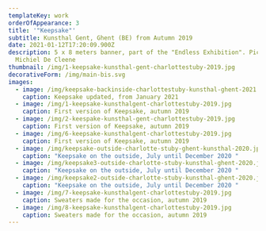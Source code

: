 ```yaml
---
templateKey: work
orderOfAppearance: 3
title: '"Keepsake"'
subtitle: Kunsthal Gent, Ghent (BE) from Autumn 2019
date: 2021-01-12T17:20:09.900Z
description: 5 x 8 meters banner, part of the "Endless Exhibition". Pictures by
  Michiel De Cleene
thumbnail: /img/1-keepsake-kunsthal-gent-charlottestuby-2019.jpg
decorativeForm: /img/main-bis.svg
images:
  - image: /img/keepsake-backinside-charlottestuby-kunsthal-ghent-2021.jpg
    caption: Keepsake updated, from January 2021
  - image: /img/1-keepsake-kunsthalgent-charlottestuby-2019.jpg
    caption: First version of Keepsake, autumn 2019
  - image: /img/2-keespake-kunsthal-gent-charlottestuby-2019.jpg
    caption: First version of Keepsake, autumn 2019
  - image: /img/6-keepsake-kunsthalgent-charlottestuby-2019.jpg
    caption: First version of Keepsake, autumn 2019
  - image: /img/keepsake-outside-charlotte-stuby-ghent-kunsthal-2020.jpg
    caption: "Keepsake on the outside, July until December 2020 "
  - image: /img/keepsake3-outside-charlotte-stuby-kunsthal-ghent-2020.jpg
    caption: "Keepsake on the outside, July until December 2020 "
  - image: /img/keepsake2-outside-charlotte-stuby-kunsthal-ghent-2020.jpg
    caption: "Keepsake on the outside, July until December 2020 "
  - image: /img/7-keepsake-kunsthalgent-charlottestuby-2019.jpg
    caption: Sweaters made for the occasion, autumn 2019
  - image: /img/8-keepsake-kunsthalgent-charlottestuby-2019.jpg
    caption: Sweaters made for the occasion, autumn 2019
---
```


